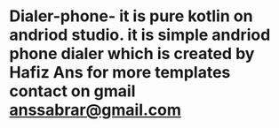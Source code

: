 # Dialer-phone- it is pure kotlin on andriod studio. it is simple andriod phone dialer which is created by Hafiz Ans for more templates contact on gmail anssabrar@gmail.com 

